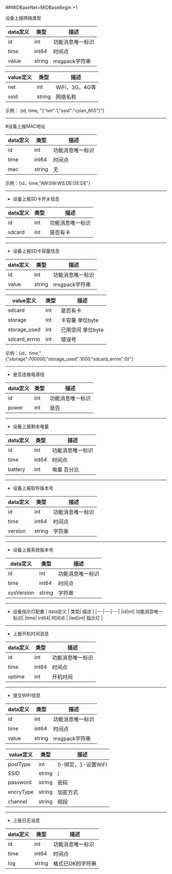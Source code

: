 
##MIDBaseNet=MIDBaseBegin +1

设备上报网络类型 

|  data定义 |  类型|   描述 | 
|---|---|---|
|id|int| 功能消息唯一标识|
|time| int64| 时间点 |
|value|string|  msgpack字符串|


|  value定义 |  类型|   描述 | 
|---|---|---|
|net|int| WiFi，3G，4G等|
|ssid|string| 网络名称|

示例： {id, time, "{"net":1,"ssid":"cylan_605"}"}

---

#设备上报MAC地址

|  data定义 |  类型|   描述 | 
|---|---|---|
|id|int| 功能消息唯一标识|
|time| int64| 时间点 |
|mac|string| 无|

示例：{id，time,"AW:SW:WS:DE:DE:DE"}

---

*  设备上报SD卡开关信息

|  data定义 |    类型| 描述 | 
|---|---|---|
|id|int| 功能消息唯一标识|
|sdcard|int|是否有卡|

---

*  设备上报SD卡容量信息

|  data定义 |    类型| 描述 | 
|---|---|---|
|id|int| 功能消息唯一标识|
|value|string|  msgpack字符串|


|  value定义 |  类型|   描述 | 
|---|---|---|
|sdcard|int|是否有卡|
|storage|int|卡容量 单位byte|
|storage_used|int|已用空间 单位byte|
|sdcard_errno |int|错误号|


示例：{id，time,"{"storage":700000,"storage_used":1000,"sdcard_errno":0}"}

---

*  是否连接电源线

|  data定义 |    类型| 描述 | 
|---|---|---|
|id|int| 功能消息唯一标识|
|power|int| 是否 |

---

*  设备上报剩余电量

|  data定义 |    类型| 描述 | 
|---|---|---|
|id|int| 功能消息唯一标识|
|time| int64| 时间点 |
|battery|int|电量 百分比|

---

* 设备上报软件版本号 

|  data定义 |    类型| 描述 | 
|---|---|---|
|id|int| 功能消息唯一标识|
|time| int64| 时间点 |
|version|string|  字符串|
 

---
 
*  设备上报系统版本号

|  data定义 |    类型| 描述 |
|---|---|---|
|id|int| 功能消息唯一标识|
|time| int64| 时间点 |
|sysVersion|string|  字符串|

---
 
* 设备指示灯配置
|  data定义 |    类型| 描述 | 
|---|---|---|
|id|int| 功能消息唯一标识|
|time| int64| 时间点 |
|led|int| 指示灯 |

---

*  上报开机时间消息 

|  data定义 |    类型| 描述 | 
|---|---|---|
|id|int| 功能消息唯一标识|
|time| int64| 时间点 |
|uptime|int| 开机时间 |


---

*  提交WIFI信息 

|  data定义 |    类型| 描述 | 
|---|---|---|
|id|int| 功能消息唯一标识|
|time| int64| 时间点 |
|value|string| msgpack字符串 |


|  value定义 |  类型|   描述 | 
|---|---|---|
|postType|int| 0-绑定，1-设置WiFi|
|SSID |string| / |
|password|string| 密码 |
|encryType |string| 加密方式 |
|channel|string| 频段 |


---

*  上报日志消息 

|  data定义 |    类型| 描述 | 
|---|---|---|
|id|int| 功能消息唯一标识|
|time| int64| 时间点 |
|log|string| 格式已OK的字符串 |
  
   
